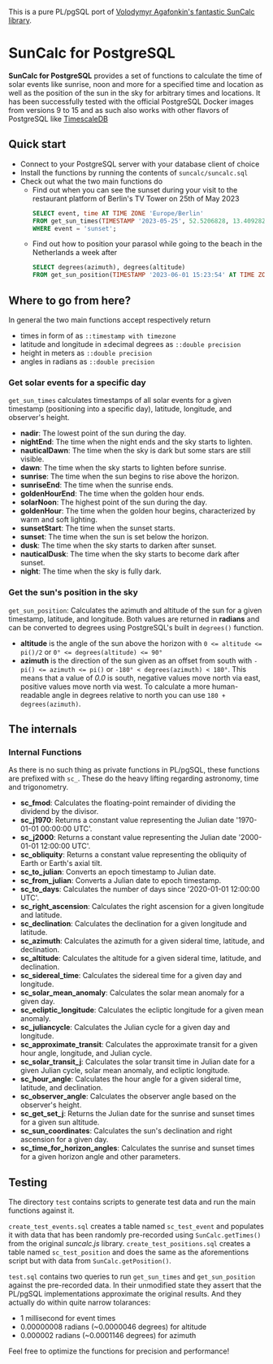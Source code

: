 This is a pure PL/pgSQL port of [Volodymyr Agafonkin's fantastic SunCalc library](https://github.com/mourner/suncalc).

# SunCalc for PostgreSQL

**SunCalc for PostgreSQL** provides a set of functions to calculate the time of solar events like sunrise, noon and more for a specified time and location as well as the position of the sun in the sky for arbitrary times and locations.
It has been successfully tested with the official PostgreSQL Docker images from versions 9 to 15 and as such also works with other flavors of PostgreSQL like [TimescaleDB](https://github.com/timescale/timescaledb)

## Quick start

- Connect to your PostgreSQL server with your database client of choice
- Install the functions by running the contents of `suncalc/suncalc.sql`
- Check out what the two main functions do
   - Find out when you can see the sunset during your visit to the restaurant platform of Berlin's TV Tower on 25th of May 2023
       ```sql
       SELECT event, time AT TIME ZONE 'Europe/Berlin'
       FROM get_sun_times(TIMESTAMP '2023-05-25', 52.5206828, 13.409282, 239)
       WHERE event = 'sunset';
       ```
    - Find out how to position your parasol while going to the beach in the Netherlands a week after
      ```sql
      SELECT degrees(azimuth), degrees(altitude)
      FROM get_sun_position(TIMESTAMP '2023-06-01 15:23:54' AT TIME ZONE 'Europe/Amsterdam', 51.3794803,3.3887999);      
      ```

## Where to go from here?

In general the two main functions accept respectively return

- times in form of as `::timestamp with timezone`
- latitude and longitude in ±decimal degrees as `::double precision`
- height in meters as `::double precision`
- angles in radians as `::double precision` 

### Get solar events for a specific day 
`get_sun_times` calculates timestamps of all solar events for a given timestamp (positioning into a specific day), latitude, longitude, and observer's height.

- **nadir**: The lowest point of the sun during the day.
- **nightEnd**: The time when the night ends and the sky starts to lighten.
- **nauticalDawn**: The time when the sky is dark but some stars are still visible.
- **dawn**: The time when the sky starts to lighten before sunrise.
- **sunrise**: The time when the sun begins to rise above the horizon.
- **sunriseEnd**: The time when the sunrise ends.
- **goldenHourEnd**: The time when the golden hour ends.
- **solarNoon**: The highest point of the sun during the day.
- **goldenHour**: The time when the golden hour begins, characterized by warm and soft lighting.
- **sunsetStart**: The time when the sunset starts.
- **sunset**: The time when the sun is set below the horizon.
- **dusk**: The time when the sky starts to darken after sunset.
- **nauticalDusk**: The time when the sky starts to become dark after sunset.
- **night**: The time when the sky is fully dark.

### Get the sun's position in the sky

`get_sun_position`: Calculates the azimuth and altitude of the sun for a given timestamp, latitude, and longitude.
Both values are returned in **radians** and can be converted to degrees using PostgreSQL's built in `degrees()` function.

- **altitude** is the angle of the sun above the horizon with `0 <= altitude <= pi()/2` or `0° <= degrees(altitude) <= 90°`
- **azimuth** is the direction of the sun given as an offset from south with `-pi() <= azimuth <= pi()` or `-180° < degrees(azimuth) < 180°`.
    This means that a value of *0.0* is south, negative values move north via east, positive values move north via west.
    To calculate a more human-readable angle in degrees relative to north you can use `180 + degrees(azimuth)`.

## The internals

### Internal Functions

As there is no such thing as private functions in PL/pgSQL, these functions are prefixed with `sc_`.
These do the heavy lifting regarding astronomy, time and trigonometry.

- **sc_fmod**: Calculates the floating-point remainder of dividing the dividend by the divisor.
- **sc_j1970**: Returns a constant value representing the Julian date '1970-01-01 00:00:00 UTC'.
- **sc_j2000**: Returns a constant value representing the Julian date '2000-01-01 12:00:00 UTC'.
- **sc_obliquity**: Returns a constant value representing the obliquity of Earth or Earth's axial tilt.
- **sc_to_julian**: Converts an epoch timestamp to Julian date.
- **sc_from_julian**: Converts a Julian date to epoch timestamp.
- **sc_to_days**: Calculates the number of days since '2020-01-01 12:00:00 UTC'.
- **sc_right_ascension**: Calculates the right ascension for a given longitude and latitude.
- **sc_declination**: Calculates the declination for a given longitude and latitude.
- **sc_azimuth**: Calculates the azimuth for a given sideral time, latitude, and declination.
- **sc_altitude**: Calculates the altitude for a given sideral time, latitude, and declination.
- **sc_sidereal_time**: Calculates the sidereal time for a given day and longitude.
- **sc_solar_mean_anomaly**: Calculates the solar mean anomaly for a given day.
- **sc_ecliptic_longitude**: Calculates the ecliptic longitude for a given mean anomaly.
- **sc_juliancycle**: Calculates the Julian cycle for a given day and longitude.
- **sc_approximate_transit**: Calculates the approximate transit for a given hour angle, longitude, and Julian cycle.
- **sc_solar_transit_j**: Calculates the solar transit time in Julian date for a given Julian cycle, solar mean anomaly,
  and ecliptic longitude.
- **sc_hour_angle**: Calculates the hour angle for a given sideral time, latitude, and declination.
- **sc_observer_angle**: Calculates the observer angle based on the observer's height.
- **sc_get_set_j**: Returns the Julian date for the sunrise and sunset times for a given sun altitude.
- **sc_sun_coordinates**: Calculates the sun's declination and right ascension for a given day.
- **sc_time_for_horizon_angles**: Calculates the sunrise and sunset times for a given horizon angle and other
  parameters.

## Testing

The directory `test` contains scripts to generate test data and run the main functions against it.

`create_test_events.sql` creates a table named `sc_test_event` and populates it with data that has been randomly pre-recorded using `SunCalc.getTimes()` from the original *suncalc.js* library. `create_test_positions.sql` creates a table named `sc_test_position` and does the same as the aforementions script but with data from `SunCalc.getPosition()`.

`test.sql` contains two queries to run `get_sun_times` and `get_sun_position` against the pre-recorded data.
In their unmodified state they assert that the PL/pgSQL implementations approximate the original results.
And they actually do within quite narrow tolarances:
- 1 millisecond for event times
- 0.00000008 radians (~0.0000046 degrees) for altitude
- 0.000002 radians (~0.0001146 degrees) for azimuth

Feel free to optimize the functions for precision and performance!
